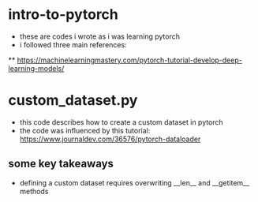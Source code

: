 # intro-to-pytorch

* these are codes i wrote as i was learning pytorch
* i followed three main references:

** https://machinelearningmastery.com/pytorch-tutorial-develop-deep-learning-models/

# custom_dataset.py

* this code describes how to create a custom dataset in pytorch
* the code was influenced by this tutorial: https://www.journaldev.com/36576/pytorch-dataloader

## some key takeaways

* defining a custom dataset requires overwriting \_\_len\_\_ and \_\_getitem\_\_ methods
